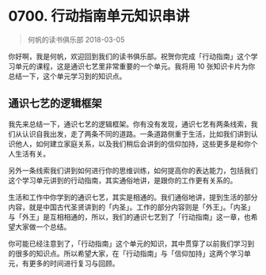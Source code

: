 # 0700. 行动指南单元知识串讲
> 何帆的读书俱乐部
2018-03-05

你好啊，我是何帆，欢迎回到我们的读书俱乐部。祝贺你完成「行动指南」这个学习单元的课程，这是通识七艺里非常重要的一个单元。我将用 10 张知识卡片为你总结一下，这个单元学习到的知识点。

## 通识七艺的逻辑框架

我先来总结一下，通识七艺的逻辑框架。你有没有发现，通识七艺有两条线索，我们从认识自我出发，走了两条不同的道路。一条道路侧重于生活，比如我们讲到认识他人，如何建立家庭关系，以及我们稍后会讲到的信仰加持，这些更多是和你个人生活有关。

另外一条线索我们讲到如何进行你的思维训练，如何提高你的表达能力，包括我们这个学习单元讲到的行动指南，其实通俗地讲，是跟你的工作更有关系的。

生活和工作中你学到的通识七艺，其实是相通的。我们通俗地讲，提到生活的部分内容，就是中国古代圣贤讲到的「内圣」。工作的部分内容则是「外王」。「内圣」与「外王」是互相相通的，所以，我们的通识七艺到了「行动指南」这一章，也希望大家做一个总结。

你可能已经注意到了，「行动指南」这个单元的知识，其中贯穿了以前我们学习到的很多的知识点。所以希望大家，在「行动指南」与「信仰加持」这两个学习单元，有更多的时间进行复习与回顾。





